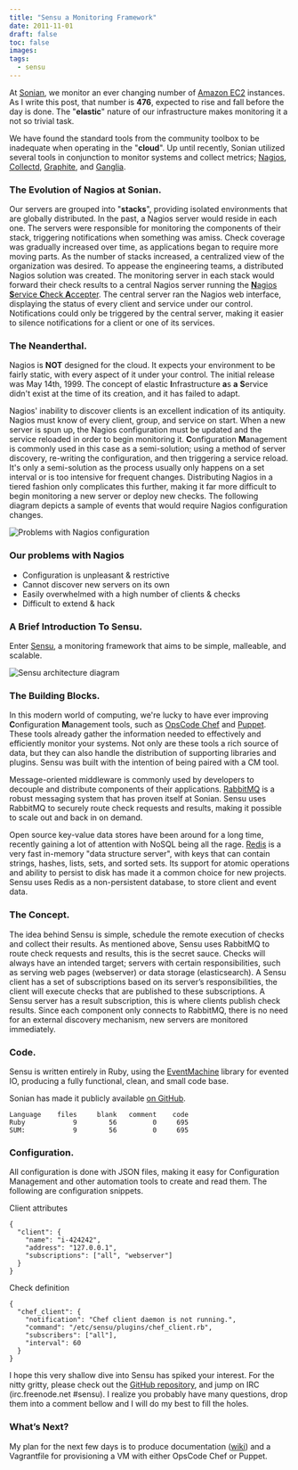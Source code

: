 ```yaml
---
title: "Sensu a Monitoring Framework"
date: 2011-11-01
draft: false
toc: false
images:
tags: 
  - sensu
---
```


At [Sonian](http://sonian.com), we monitor an ever changing number of [Amazon EC2](http://aws.amazon.com/ec2) instances. As I write this post, that number is **476**, expected to rise and fall before the day is done. The "**elastic**" nature of our infrastructure makes monitoring it a not so trivial task.

We have found the standard tools from the community toolbox to be inadequate when operating in the "**cloud**". Up until recently, Sonian utilized several tools in conjunction to monitor systems and collect metrics; [Nagios](http://nagios.org), [Collectd](http://collectd.org), [Graphite](http://graphite.wikidot.com), and [Ganglia](http://ganglia.info).

### The Evolution of Nagios at Sonian.

Our servers are grouped into "**stacks**", providing isolated environments that are globally distributed. In the past, a Nagios server would reside in each one. The servers were responsible for monitoring the components of their stack, triggering notifications when something was amiss. Check coverage was gradually increased over time, as applications began to require more moving parts. As the number of stacks increased, a centralized view of the organization was desired. To appease the engineering teams, a distributed Nagios solution was created. The monitoring server in each stack would forward their check results to a central Nagios server running the [**N**agios **S**ervice **C**heck **A**ccepter](http://exchange.nagios.org/directory/Addons/Passive-Checks/NSCA--2D-Nagios-Service-Check-Acceptor/details). The central server ran the Nagios web interface, displaying the status of every client and service under our control. Notifications could only be triggered by the central server, making it easier to silence notifications for a client or one of its services.

### The Neanderthal.

Nagios is **NOT** designed for the cloud. It expects your environment to be fairly static, with every aspect of it under your control. The initial release was May 14th, 1999. The concept of elastic **I**nfrastructure **a**s **a** **S**ervice didn't exist at the time of its creation, and it has failed to adapt.

Nagios' inability to discover clients is an excellent indication of its antiquity. Nagios must know of every client, group, and service on start. When a new server is spun up, the Nagios configuration must be updated and the service reloaded in order to begin monitoring it. **C**onfiguration **M**anagement is commonly used in this case as a semi-solution; using a method of server discovery, re-writing the configuration, and then triggering a service reload. It's only a semi-solution as the process usually only happens on a set interval or is too intensive for frequent changes. Distributing Nagios in a tiered fashion only complicates this further, making it far more difficult to begin monitoring a new server or deploy new checks. The following diagram depicts a sample of events that would require Nagios configuration changes.

![Problems with Nagios configuration](/images/2011-11-01/nagios-diagram.png)

### Our problems with Nagios

* Configuration is unpleasant & restrictive
* Cannot discover new servers on its own
* Easily overwhelmed with a high number of clients & checks
* Difficult to extend & hack

### A Brief Introduction To Sensu.

Enter [Sensu](http://www.sonian.com/cloud-tools/cloud-monitoring-sensu), a monitoring framework that aims to be simple, malleable, and scalable.

![Sensu architecture diagram](/images/2011-11-01/sensu-diagram.png)

### The Building Blocks.

In this modern world of computing, we're lucky to have ever improving **C**onfiguration **M**anagement tools, such as [OpsCode Chef](http://www.opscode.com) and [Puppet](http://puppetlabs.com). These tools already gather the information needed to effectively and efficiently monitor your systems. Not only are these tools a rich source of data, but they can also handle the distribution of supporting libraries and plugins. Sensu was built with the intention of being paired with a CM tool.

Message-oriented middleware is commonly used by developers to decouple and distribute components of their applications. [RabbitMQ](http://www.rabbitmq.com) is a robust messaging system that has proven itself at Sonian. Sensu uses RabbitMQ to securely route check requests and results, making it possible to scale out and back in on demand.

Open source key-value data stores have been around for a long time, recently gaining a lot of attention with NoSQL being all the rage. [Redis](http://redis.io) is a very fast in-memory "data structure server", with keys that can contain strings, hashes, lists, sets, and sorted sets. Its support for atomic operations and ability to persist to disk has made it a common choice for new projects. Sensu uses Redis as a non-persistent database, to store client and event data.

### The Concept.

The idea behind Sensu is simple, schedule the remote execution of checks and collect their results. As mentioned above, Sensu uses RabbitMQ to route check requests and results, this is the secret sauce. Checks will always have an intended target; servers with certain responsibilities, such as serving web pages (webserver) or data storage (elasticsearch). A Sensu client has a set of subscriptions based on its server’s responsibilities, the client will execute checks that are published to these subscriptions. A Sensu server has a result subscription, this is where clients publish check results. Since each component only connects to RabbitMQ, there is no need for an external discovery mechanism, new servers are monitored immediately.

### Code.

Sensu is written entirely in Ruby, using the [EventMachine](http://rubyeventmachine.com) library for evented IO, producing a fully functional, clean, and small code base.

Sonian has made it publicly available [on GitHub](https://github.com/sensu/sensu).

```
Language    files     blank   comment    code
Ruby            9        56         0     695
SUM:            9        56         0     695
```

### Configuration.

All configuration is done with JSON files, making it easy for Configuration Management and other automation tools to create and read them. The following are configuration snippets.

Client attributes

    {
      "client": {
        "name": "i-424242",
        "address": "127.0.0.1",
        "subscriptions": ["all", "webserver"]
      }
    }

Check definition

    {
      "chef_client": {
        "notification": "Chef client daemon is not running.",
        "command": "/etc/sensu/plugins/chef_client.rb",
        "subscribers": ["all"],
        "interval": 60
      }
    }

I hope this very shallow dive into Sensu has spiked your interest. For the nitty gritty, please check out the [GitHub repository](https://github.com/sensu/sensu), and jump on IRC (irc.freenode.net #sensu). I realize you probably have many questions, drop them into a comment bellow and I will do my best to fill the holes.

### What’s Next?

My plan for the next few days is to produce documentation ([wiki](https://github.com/sensu/sensu/wiki)) and a Vagrantfile for provisioning a VM with either OpsCode Chef or Puppet.
